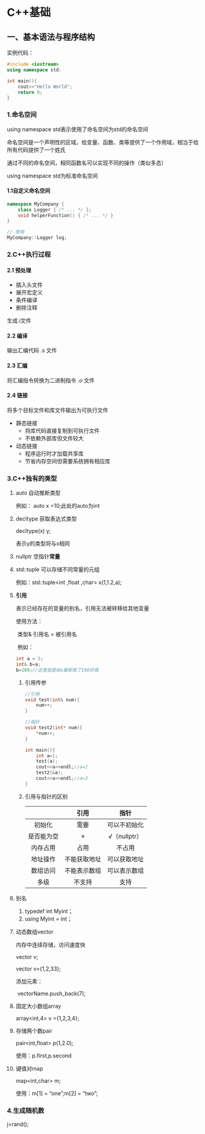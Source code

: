 # C++基础

## 一、基本语法与程序结构

实例代码：

```c++
#include <iostream>
using namespace std:

int main(){
    cout<<"Hello World";
    return 0;
}
```

### 1.命名空间

using namespace std表示使用了命名空间为std的命名空间

命名空间是一个声明性的区域，给变量、函数、类等提供了一个作用域，相当于给所有代码提供了一个姓氏

通过不同的命名空间，相同函数名可以实现不同的操作（类似多态）

using namespace std为标准命名空间

#### 1.1自定义命名空间

```c++
namespace MyCompany {
    class Logger { /* ... */ };
    void helperFunction() { /* ... */ }
}

// 使用
MyCompany::Logger log;
```

### 2.C++执行过程

#### 2.1  预处理

- 插入头文件
- 展开宏定义
- 条件编译
- 删除注释

生成.i文件

#### 2.2  编译

输出汇编代码 .s 文件

#### 2.3  汇编

将汇编指令转换为二进制指令 .o 文件

#### 2.4  链接

将多个目标文件和库文件输出为可执行文件

- 静态链接
  - 将库代码直接复制到可执行文件
  - 不依赖外部库但文件较大
- 动态链接
  - 程序运行时才加载共享库
  - 节省内存空间但需要系统拥有相应库

### 3.C++独有的类型

1. auto  自动推断类型

   例如： auto x =10;此处的auto为int

2. decltype  获取表达式类型

   decltype(x) y;

   表示y的类型将与x相同

3. nullptr  空指针**常量**

4. std::tuple  可以存储不同常量的元组

   例如：std::tuple<int ,float ,char> x(1,1.2,a);

5. **引用**

   表示已经存在的变量的别名，引用无法被转移给其他变量

   使用方法：

   ​	类型& 引用名 = 被引用名

   ​	例如：

   ```c++
   int a = 5;
   int& b=a;
   b=100;//这里就是给a重新赋了100的值
   ```

   1. 引用传参

      ```c++
      //引用
      void test(int& num){
          num++;
      }
      
      //指针
      void test2(int* num){
          *num++;
      }
      
      int main(){
          int a=1;
          test(a);
          cout<<a<<endl;//a=2
          test2(&a);
          cout<<a<<endl;//a=3
      }
      ```

   2. 引用与指针的区别

      |            |     引用     |     指针     |
      | :--------: | :----------: | :----------: |
      |   初始化   |     需要     | 可以不初始化 |
      | 是否能为空 |      ×       | √（nullptr） |
      |  内存占用  |     占用     |    不占用    |
      |  地址操作  | 不能获取地址 | 可以获取地址 |
      |  数组访问  | 不能表示数组 | 可以表示数组 |
      |    多级    |    不支持    |     支持     |

6. 别名

   1. typedef int Myint；
   2. using Myint = int；

7. 动态数组vector

   内存中连续存储，访问速度快

   vector<int> v;

   vector<int> v={1,2,33};

   添加元素：

   ​	vectorName.push_back(7);

8. 固定大小数组array

   array<int,4> v ={1,2,3,4};

9. 存储两个数pair

   pair<int,float> p(1,2.0);

   使用：p.first,p.second

10. 键值对map

    map<int,char> m;

    使用：m[1] = “one”;m[2] = “two”;

### 4.生成随机数

j=rand();

### 

